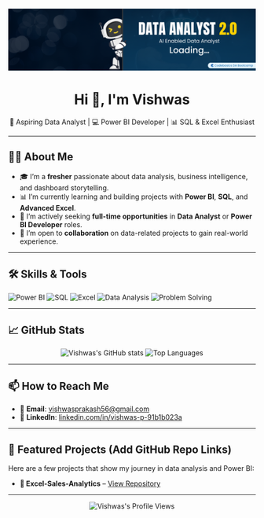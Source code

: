 ![image alt](https://github.com/vishwasprakash56/vishwasprakash56/blob/2dac9f3a8612906ee90804608b73c1da2ab52bb6/AI_enabled_DA_2.png)


<h1 align="center">Hi 👋, I'm Vishwas</h1>

<p align="center">
  🌱 Aspiring Data Analyst | 💻 Power BI Developer | 📊 SQL & Excel Enthusiast  
</p>

---

## 👨‍💻 About Me

- 🎓 I’m a **fresher** passionate about data analysis, business intelligence, and dashboard storytelling.
- 📊 I’m currently learning and building projects with **Power BI**, **SQL**, and **Advanced Excel**.
- 💼 I’m actively seeking **full-time opportunities** in **Data Analyst** or **Power BI Developer** roles.
- 🤝 I’m open to **collaboration** on data-related projects to gain real-world experience.

---

## 🛠️ Skills & Tools

![Power BI](https://img.shields.io/badge/Power%20BI-F2C811?style=flat&logo=power-bi&logoColor=black)
![SQL](https://img.shields.io/badge/SQL-005C84?style=flat&logo=postgresql&logoColor=white)
![Excel](https://img.shields.io/badge/Advanced%20Excel-217346?style=flat&logo=microsoft-excel&logoColor=white)
![Data Analysis](https://img.shields.io/badge/Data%20Analysis-%23007ACC?style=flat&logo=data&logoColor=white)
![Problem Solving](https://img.shields.io/badge/Problem%20Solving-%23f48024?style=flat)

---

## 📈 GitHub Stats

<p align="center">
  <img src="https://github-readme-stats.vercel.app/api?username=Vishwas&show_icons=true&theme=tokyonight" alt="Vishwas's GitHub stats" width="48%" />
  <img src="https://github-readme-stats.vercel.app/api/top-langs/?username=Vishwas&layout=compact&theme=tokyonight" alt="Top Languages" width="48%" />
</p>

---

## 📫 How to Reach Me

- 📧 **Email**: [vishwasprakash56@gmail.com](mailto:vishwasprakash56@gmail.com)  
- 💼 **LinkedIn**: [linkedin.com/in/vishwas-p-91b1b023a](https://www.linkedin.com/in/vishwas-p-91b1b023a/)

---

## 📌 Featured Projects (Add GitHub Repo Links)

Here are a few projects that show my journey in data analysis and Power BI:

- **📁 Excel-Sales-Analytics** – [View Repository](#)


---

<!-- Footer Badge (Optional) -->
<p align="center">
  <img src="https://komarev.com/ghpvc/?username=VishwasP&label=Profile%20views&color=0e75b6&style=flat" alt="Vishwas's Profile Views" />
</p>
